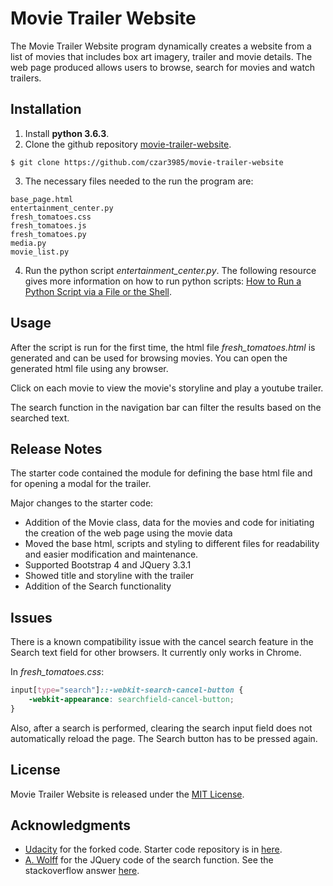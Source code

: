 # Movie Trailer Website

The Movie Trailer Website program dynamically creates a website from a list of movies that includes box art imagery, trailer and movie details. The web page produced allows users to browse, search for movies and watch trailers.

## Installation

1. Install **python 3.6.3**.
2. Clone the github repository [movie-trailer-website](https://github.com/czar3985/movie-trailer-website).
```
$ git clone https://github.com/czar3985/movie-trailer-website
```
3. The necessary files needed to the run the program are:
```
base_page.html
entertainment_center.py
fresh_tomatoes.css
fresh_tomatoes.js
fresh_tomatoes.py
media.py
movie_list.py
```
4. Run the python script _entertainment_center.py_. The following resource gives more information on how to run python scripts: [How to Run a Python Script via a File or the Shell](https://www.pythoncentral.io/execute-python-script-file-shell/).

## Usage

After the script is run for the first time, the html file _fresh_tomatoes.html_ is generated and can be used for browsing movies. You can open the generated html file using any browser.

Click on each movie to view the movie's storyline and play a youtube trailer.

The search function in the navigation bar can filter the results based on the searched text.

## Release Notes

The starter code contained the module for defining the base html file and for opening a modal for the trailer.

Major changes to the starter code:
- Addition of the Movie class, data for the movies and code for initiating the creation of the web page using the movie data
- Moved the base html, scripts and styling to different files for readability and easier modification and maintenance.
- Supported Bootstrap 4 and JQuery 3.3.1
- Showed title and storyline with the trailer
- Addition of the Search functionality

## Issues

There is a known compatibility issue with the cancel search feature in the Search text field for other browsers. It currently only works in Chrome. 

In _fresh_tomatoes.css_:
```CSS
input[type="search"]::-webkit-search-cancel-button {
    -webkit-appearance: searchfield-cancel-button;
}
```
Also, after a search is performed, clearing the search input field does not automatically reload the page. The Search button has to be pressed again.

## License

Movie Trailer Website is released under the [MIT License](https://opensource.org/licenses/MIT).

## Acknowledgments

- [Udacity](https://www.udacity.com/) for the forked code. Starter code repository is in [here](https://github.com/udacity/ud036_StarterCode).
- [A. Wolff](https://stackoverflow.com/users/1414562/a-wolff) for the JQuery code of the search function. See the stackoverflow answer [here](https://stackoverflow.com/questions/16986497/jquery-hide-all-divs-except-for-the-divs-i-search-for/16987520#16987520).